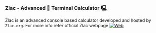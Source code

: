 ### Zlac - Advanced 🚀 Terminal Calculator 🖳

Zlac is an advanced console based calculator developed and hosted by `Zlac-org`.
For more info refer official Zlac webpage  [![Web](https://img.shields.io/badge/Zlac-9807A9?style=for-the-badge)](https://zlac-org.github.io/Zlac/)


